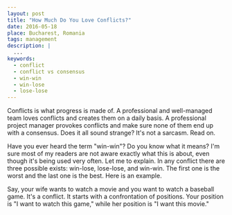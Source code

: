 ```yaml
---
layout: post
title: "How Much Do You Love Conflicts?"
date: 2016-05-18
place: Bucharest, Romania
tags: management
description: |
  ...
keywords:
  - conflict
  - conflict vs consensus
  - win-win
  - win-lose
  - lose-lose
---
```


Conflicts is what progress is made of. A professional and well-managed
team loves conflicts and creates them on a daily basis. A professional
project manager provokes conflicts and make sure none of them end
up with a consensus. Does it all sound strange? It's not a sarcasm. Read on.

<!--more-->

Have you ever heard the term "win-win"? Do you know what it means? I'm sure
most of my readers are not aware exactly what this is about, even though
it's being used very often. Let me to explain. In any conflict
there are three possible exists: win-lose, lose-lose, and win-win.
The first one is the worst and the last one is the best. Here is an example.

Say, your wife wants to watch a movie and you want to watch a
baseball game. It's a conflict. It starts with a confrontation of positions.
Your position is "I want to watch this game," while her position is
"I want this movie."

